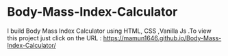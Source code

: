 # Body-Mass-Index-Calculator
I build Body Mass Index Calculator using HTML, CSS ,Vanilla Js .To view this project just click on the URL :  https://mamun1646.github.io/Body-Mass-Index-Calculator/
